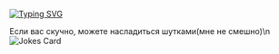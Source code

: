 [![Typing SVG](https://readme-typing-svg.herokuapp.com?font=Nerko+One&size=30&duration=6000&pause=1000&color=B61DC3D2&background=2416317B&center=true&width=435&lines=%F0%9F%8C%A0+No+one+hears+you+%F0%9F%8C%A0)](https://git.io/typing-svg)


Если вас скучно, можете насладиться шутками(мне не смешно)\n
![Jokes Card](https://readme-jokes.vercel.app/api)

<!---
v0idhrt/v0idhrt is a ✨ special ✨ repository because its `README.md` (this file) appears on your GitHub profile.
You can click the Preview link to take a look at your changes.
--->

